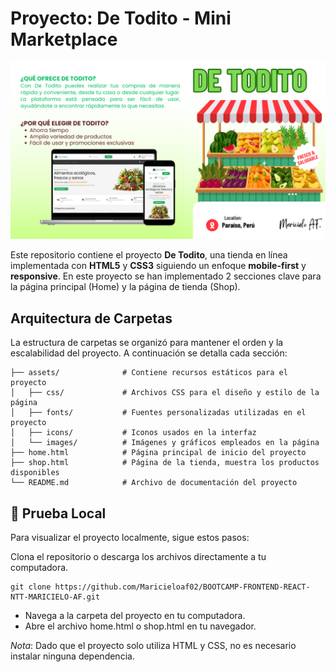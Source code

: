 # Proyecto: De Todito - Mini Marketplace
![Texto alternativo](./assets/images/de-todito.png)

Este repositorio contiene el proyecto **De Todito**, una tienda en línea implementada con **HTML5** y **CSS3** siguiendo un enfoque **mobile-first** y **responsive**. En este proyecto se han implementado 2 secciones clave para la página principal (Home) y la página de tienda (Shop).

## Arquitectura de Carpetas
La estructura de carpetas se organizó para mantener el orden y la escalabilidad del proyecto. A continuación se detalla cada sección:
```
├── assets/              # Contiene recursos estáticos para el proyecto
│   ├── css/             # Archivos CSS para el diseño y estilo de la página
│   ├── fonts/           # Fuentes personalizadas utilizadas en el proyecto
│   ├── icons/           # Iconos usados en la interfaz
│   └── images/          # Imágenes y gráficos empleados en la página
├── home.html            # Página principal de inicio del proyecto
├── shop.html            # Página de la tienda, muestra los productos disponibles
└── README.md            # Archivo de documentación del proyecto
```

## 🚀 Prueba Local
Para visualizar el proyecto localmente, sigue estos pasos:

Clona el repositorio o descarga los archivos directamente a tu computadora.

```
git clone https://github.com/Maricieloaf02/BOOTCAMP-FRONTEND-REACT-NTT-MARICIELO-AF.git
```
- Navega a la carpeta del proyecto en tu computadora.
- Abre el archivo home.html o shop.html en tu navegador.

*Nota*: Dado que el proyecto solo utiliza HTML y CSS, no es necesario instalar ninguna dependencia.

